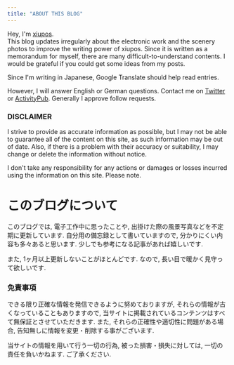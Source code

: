 ```yaml
---
title: "ABOUT THIS BLOG"
---
```


Hey, I'm [xiupos](https://xiupos.net/).  
This blog updates irregularly about the electronic work and the scenery photos to improve the writing power of xiupos.
Since it is written as a memorandum for myself, there are many difficult-to-understand contents.
I would be grateful if you could get some ideas from my posts.

Since I'm writing in Japanese, Google Translate should help read entries.

However, I will answer English or German questions.
Contact me on [Twitter](https://twitter.com/xiupos) or [ActivityPub](https://mk.xiupos.net/@xiupos).
Generally I approve follow requests.

### DISCLAIMER

I strive to provide as accurate information as possible, but I may not be able to guarantee all of the content on this site, as such information may be out of date.
Also, if there is a problem with their accuracy or suitability, I may change or delete the information without notice.

I don't take any responsibility for any actions or damages or losses incurred using the information on this site. Please note.

# このブログについて

このブログでは, 電子工作中に思ったことや, 出掛けた際の風景写真などを不定期に更新しています.
自分用の備忘録として書いていますので, 分かりにくい内容も多々あると思います.
少しでも参考になる記事があれば嬉しいです.

また, 1ヶ月以上更新しないことがほとんどです. なので, 長い目で暖かく見守って欲しいです.

### 免責事項

できる限り正確な情報を発信できるように努めておりますが, それらの情報が古くなっていることもありますので, 当サイトに掲載されているコンテンツはすべて無保証とさせていただきます.
また, それらの正確性や適切性に問題がある場合, 告知無しに情報を変更・削除する事がございます.

当サイトの情報を用いて行う一切の行為, 被った損害・損失に対しては, 一切の責任を負いかねます. ご了承ください.
